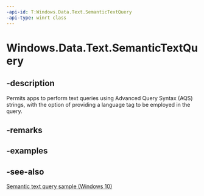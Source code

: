 ----api-id: T:Windows.Data.Text.SemanticTextQuery
-api-type: winrt class
---<!-- Class syntax.public class SemanticTextQuery : Windows.Data.Text.ISemanticTextQuery--># Windows.Data.Text.SemanticTextQuery## -descriptionPermits apps to perform text queries using Advanced Query Syntax (AQS) strings, with the option of providing a language tag to be employed in the query.## -remarks## -examples## -see-also[Semantic text query sample (Windows 10)](http://go.microsoft.com/fwlink/p/?LinkId=620594)